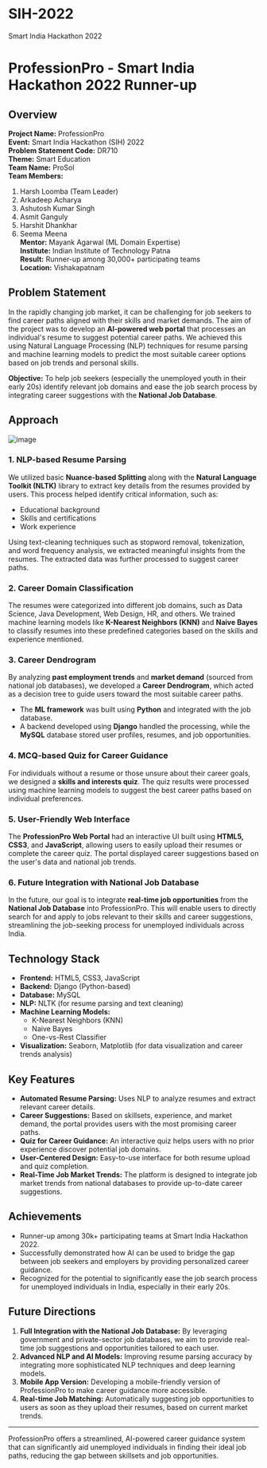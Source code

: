 # SIH-2022
Smart India Hackathon 2022



# ProfessionPro - Smart India Hackathon 2022 Runner-up

## Overview

**Project Name:** ProfessionPro  
**Event:** Smart India Hackathon (SIH) 2022  
**Problem Statement Code:** DR710  
**Theme:** Smart Education  
**Team Name:** ProSol  
**Team Members:** 
1. Harsh Loomba (Team Leader)
2. Arkadeep Acharya
3. Ashutosh Kumar Singh
4. Asmit Ganguly
5. Harshit Dhankhar
6. Seema Meena  
**Mentor:** Mayank Agarwal (ML Domain Expertise)  
**Institute:** Indian Institute of Technology Patna  
**Result:** Runner-up among 30,000+ participating teams  
**Location:** Vishakapatnam  

## Problem Statement

In the rapidly changing job market, it can be challenging for job seekers to find career paths aligned with their skills and market demands. The aim of the project was to develop an **AI-powered web portal** that processes an individual's resume to suggest potential career paths. We achieved this using Natural Language Processing (NLP) techniques for resume parsing and machine learning models to predict the most suitable career options based on job trends and personal skills.

**Objective:**
To help job seekers (especially the unemployed youth in their early 20s) identify relevant job domains and ease the job search process by integrating career suggestions with the **National Job Database**.

## Approach

![image](https://github.com/user-attachments/assets/ecc1fbd1-a987-4d57-a81f-18e1b24fb94f)


### 1. **NLP-based Resume Parsing**
We utilized basic **Nuance-based Splitting** along with the **Natural Language Toolkit (NLTK)** library to extract key details from the resumes provided by users. This process helped identify critical information, such as:

- Educational background
- Skills and certifications
- Work experience

Using text-cleaning techniques such as stopword removal, tokenization, and word frequency analysis, we extracted meaningful insights from the resumes. The extracted data was further processed to suggest career paths.

### 2. **Career Domain Classification**
The resumes were categorized into different job domains, such as Data Science, Java Development, Web Design, HR, and others. We trained machine learning models like **K-Nearest Neighbors (KNN)** and **Naive Bayes** to classify resumes into these predefined categories based on the skills and experience mentioned.

### 3. **Career Dendrogram**
By analyzing **past employment trends** and **market demand** (sourced from national job databases), we developed a **Career Dendrogram**, which acted as a decision tree to guide users toward the most suitable career paths.

- The **ML framework** was built using **Python** and integrated with the job database.
- A backend developed using **Django** handled the processing, while the **MySQL** database stored user profiles, resumes, and job opportunities.

### 4. **MCQ-based Quiz for Career Guidance**
For individuals without a resume or those unsure about their career goals, we designed a **skills and interests quiz**. The quiz results were processed using machine learning models to suggest the best career paths based on individual preferences.

### 5. **User-Friendly Web Interface**
The **ProfessionPro Web Portal** had an interactive UI built using **HTML5, CSS3**, and **JavaScript**, allowing users to easily upload their resumes or complete the career quiz. The portal displayed career suggestions based on the user's data and national job trends.

### 6. **Future Integration with National Job Database**
In the future, our goal is to integrate **real-time job opportunities** from the **National Job Database** into ProfessionPro. This will enable users to directly search for and apply to jobs relevant to their skills and career suggestions, streamlining the job-seeking process for unemployed individuals across India.

## Technology Stack

- **Frontend:** HTML5, CSS3, JavaScript
- **Backend:** Django (Python-based)
- **Database:** MySQL
- **NLP:** NLTK (for resume parsing and text cleaning)
- **Machine Learning Models:** 
  - K-Nearest Neighbors (KNN)
  - Naive Bayes
  - One-vs-Rest Classifier
- **Visualization:** Seaborn, Matplotlib (for data visualization and career trends analysis)

## Key Features

- **Automated Resume Parsing:** Uses NLP to analyze resumes and extract relevant career details.
- **Career Suggestions:** Based on skillsets, experience, and market demand, the portal provides users with the most promising career paths.
- **Quiz for Career Guidance:** An interactive quiz helps users with no prior experience discover potential job domains.
- **User-Centered Design:** Easy-to-use interface for both resume upload and quiz completion.
- **Real-Time Job Market Trends:** The platform is designed to integrate job market trends from national databases to provide up-to-date career suggestions.

## Achievements

- Runner-up among 30k+ participating teams at Smart India Hackathon 2022.
- Successfully demonstrated how AI can be used to bridge the gap between job seekers and employers by providing personalized career guidance.
- Recognized for the potential to significantly ease the job search process for unemployed individuals in India, especially in their early 20s.

## Future Directions

1. **Full Integration with the National Job Database:** By leveraging government and private-sector job databases, we aim to provide real-time job suggestions and opportunities tailored to each user.
2. **Advanced NLP and AI Models:** Improving resume parsing accuracy by integrating more sophisticated NLP techniques and deep learning models.
3. **Mobile App Version:** Developing a mobile-friendly version of ProfessionPro to make career guidance more accessible.
4. **Real-time Job Matching:** Automatically suggesting job opportunities to users as soon as they upload their resumes, based on current market trends.

---

ProfessionPro offers a streamlined, AI-powered career guidance system that can significantly aid unemployed individuals in finding their ideal job paths, reducing the gap between skillsets and job opportunities.
